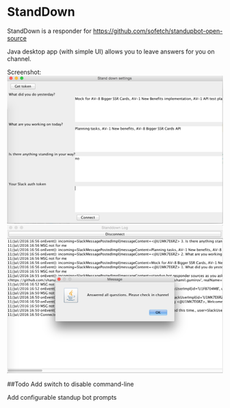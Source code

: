 # StandDown
StandDown is a responder for https://github.com/sofetch/standupbot-open-source

Java desktop app (with simple UI) allows you to leave answers for you on channel.

Screenshot:
![Screenshot](/screenshot0.png?raw=true "Screenshot")
![Screenshot](/screenshot.png?raw=true "Screenshot")



##Todo
Add switch to disable command-line

Add configurable standup bot prompts
